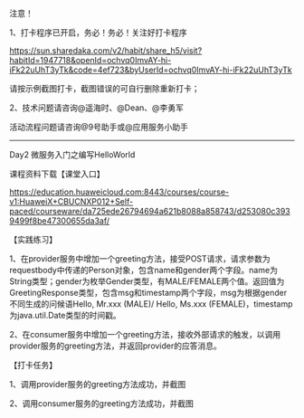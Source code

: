 注意！
1、打卡程序已开启，务必！务必！关注好打卡程序
https://sun.sharedaka.com/v2/habit/share_h5/visit?habitId=1947718&openId=ochvq0ImvAY-hi-iFk22uUhT3yTk&code=4ef723&byUserId=ochvq0ImvAY-hi-iFk22uUhT3yTk 
请按示例截图打卡，截图错误的可自行删除重新打卡；

2、技术问题请咨询@遥海时、@Dean、@李勇军
活动流程问题请咨询@9号助手或@应用服务小助手

-----------------------------

Day2 微服务入门之编写HelloWorld

课程资料下载【课堂入口】
https://education.huaweicloud.com:8443/courses/course-v1:HuaweiX+CBUCNXP012+Self-paced/courseware/da725ede26794694a621b8088a858743/d253080c3939499f8be47300655da3af/

【实践练习】
1、在provider服务中增加一个greeting方法，接受POST请求，请求参数为requestbody中传递的Person对象，包含name和gender两个字段。name为String类型；gender为枚举Gender类型，有MALE/FEMALE两个值。返回值为GreetingResponse类型，包含msg和timestamp两个字段，msg为根据gender不同生成的问候语Hello, Mr.xxx (MALE)/ Hello, Ms.xxx (FEMALE)，timestamp为java.util.Date类型的时间戳。

2、在consumer服务中增加一个greeting方法，接收外部请求的触发，以调用provider服务的greeting方法，并返回provider的应答消息。

【打卡任务】
1、调用provider服务的greeting方法成功，并截图
2、调用consumer服务的greeting方法成功，并截图
